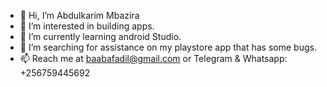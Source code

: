 - 👋 Hi, I’m Abdulkarim Mbazira
- 👀 I’m interested in building apps.
- 🌱 I’m currently learning android Studio.
- 💞️ I’m searching for assistance on my playstore app that has some bugs.
- 📫 Reach me at baabafadil@gmail.com or Telegram & Whatsapp: +256759445692

<!---
BaabaFadil/BaabaFadil is a ✨ special ✨ repository because its `README.md` (this file) appears on your GitHub profile.
You can click the Preview link to take a look at your changes.
--->

